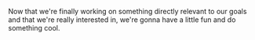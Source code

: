Now that we're finally working on something directly relevant to our goals and that we're really interested in, we're gonna have a little fun and do something cool.